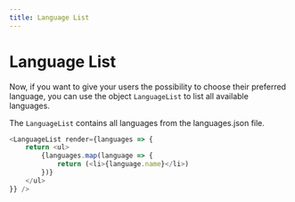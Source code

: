 ```yaml
---
title: Language List
---
```


# Language List

Now, if you want to give your users the possibility to choose their preferred language, you can use the 
object `LanguageList` to list all available languages.

The `LanguageList` contains all languages from the languages.json file.

```typescript
<LanguageList render={languages => {
    return <ul>
        {languages.map(language => {
            return (<li>{language.name}</li>)
        })}
    </ul>
}} />
```


